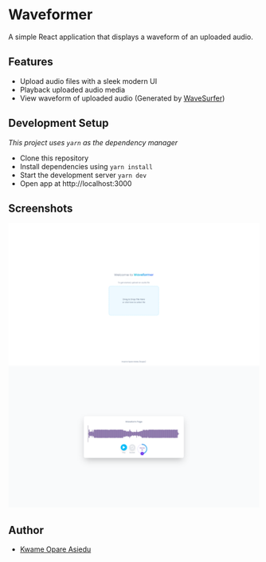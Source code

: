 # Waveformer

A simple React application that displays a waveform of an uploaded audio.

## Features

- Upload audio files with a sleek modern UI
- Playback uploaded audio media
- View waveform of uploaded audio (Generated
  by [WaveSurfer](https://wavesurfer.xyz/))

## Development Setup

_This project uses `yarn` as the dependency manager_

- Clone this repository
- Install dependencies using `yarn install`
- Start the development server `yarn dev`
- Open app at http://localhost:3000

## Screenshots

![](images/scr1.png)
![](images/scr2.png)

## Author

- [Kwame Opare Asiedu](https://github.com/kwameopareasiedu)
